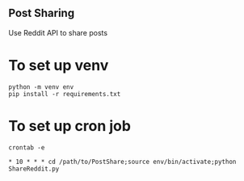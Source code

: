 ## Post Sharing

Use Reddit API to share posts

# To set up venv

```
python -m venv env
pip install -r requirements.txt
```

# To set up cron job

```
crontab -e

* 10 * * * cd /path/to/PostShare;source env/bin/activate;python ShareReddit.py
```
